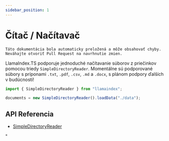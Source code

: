 ```yaml
---
sidebar_position: 1
---
```


# Čítač / Načítavač

`Táto dokumentácia bola automaticky preložená a môže obsahovať chyby. Neváhajte otvoriť Pull Request na navrhnutie zmien.`

LlamaIndex.TS podporuje jednoduché načítavanie súborov z priečinkov pomocou triedy `SimpleDirectoryReader`. Momentálne sú podporované súbory s príponami `.txt`, `.pdf`, `.csv`, `.md` a `.docx`, s plánom podpory ďalších v budúcnosti!

```typescript
import { SimpleDirectoryReader } from "llamaindex";

documents = new SimpleDirectoryReader().loadData("./data");
```

## API Referencia

- [SimpleDirectoryReader](../../api/classes/SimpleDirectoryReader.md)

"

